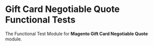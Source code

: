 # Gift Card Negotiable Quote Functional Tests

The Functional Test Module for **Magento Gift Card Negotiable Quote** module.
